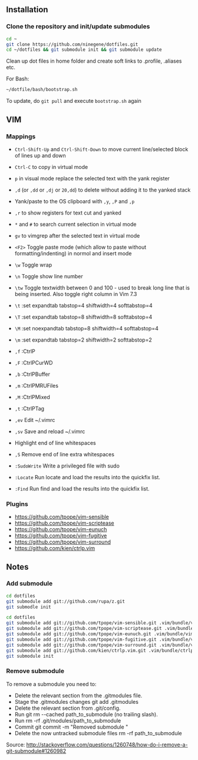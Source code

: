 ## Installation

### Clone the repository and init/update submodules
```bash
cd ~
git clone https://github.com/ninegene/dotfiles.git
cd ~/dotfiles && git submodule init && git submodule update
```

Clean up dot files in home folder and create soft links to .profile, .aliases etc.

For Bash:
```bash
~/dotfile/bash/bootstrap.sh
```

To update, do `git pull` and execute `bootstrap.sh` again

## VIM

### Mappings
* `Ctrl-Shift-Up` and `Ctrl-Shift-Down` to move current line/selected block of lines up and down
* `Ctrl-C` to copy in virtual mode
* `p` in visual mode replace the selected text with the yank register
* `,d` (or `,dd` or `,dj` or `20,dd`) to delete without adding it to the yanked stack
* Yank/paste to the OS clipboard with `,y`, `,P` and `,p`
* `,r` to show registers for text cut and yanked
* `*` and `#` to search current selection in virtual mode
* `gv` to vimgrep after the selected text in virtual mode

* `<F2>` Toggle paste mode (which allow to paste without formatting/indenting) in normol and insert mode

* `\w`   Toggle wrap
* `\n`   Toggle show line number
* `\tw`  Toggle textwidth between 0 and 100 - used to break long line that is being inserted. Also toggle right
  column in Vim 7.3
* `\t`   :set expandtab tabstop=4 shiftwidth=4 softtabstop=4
* `\T`   :set expandtab tabstop=8 shiftwidth=8 softtabstop=4
* `\M`   :set noexpandtab tabstop=8 shiftwidth=4 softtabstop=4
* `\m`   :set expandtab tabstop=2 shiftwidth=2 softtabstop=2

* `,f`     :CtrlP
* `,F`     :CtrlPCurWD
* `,b`     :CtrlPBuffer
* `,m`     :CtrlPMRUFiles
* `,M`     :CtrlPMixed
* `,t`     :CtrlPTag

* `,ev`    Edit ~/.vimrc
* `,sv`    Save and reload ~/.vimrc

* Highlight end of line whitespaces
* `,S`     Remove end of line extra whitespaces

* `:SudoWrite` Write a privileged file with sudo
* `:Locate`    Run locate and load the results into the quickfix list.
* `:Find`      Run find and load the results into the quickfix list.

### Plugins
* https://github.com/tpope/vim-sensible
* https://github.com/tpope/vim-scriptease
* https://github.com/tpope/vim-eunuch
* https://github.com/tpope/vim-fugitive
* https://github.com/tpope/vim-surround
* https://github.com/kien/ctrlp.vim


## Notes

### Add submodule
```bash
cd dotfiles
git submodule add git://github.com/rupa/z.git
git submodle init
```
```bash
cd dotfiles
git submodule add git://github.com/tpope/vim-sensible.git .vim/bundle/vim-sensible
git submodule add git://github.com/tpope/vim-scriptease.git .vim/bundle/vim-scriptease
git submodule add git://github.com/tpope/vim-eunuch.git .vim/bundle/vim-eunuch
git submodule add git://github.com/tpope/vim-fugitive.git .vim/bundle/vim-fugitive
git submodule add git://github.com/tpope/vim-surround.git .vim/bundle/vim-surround
git submodule add git://github.com/kien/ctrlp.vim.git .vim/bundle/ctrlp.vim
git submodule init
```

### Remove submodule
To remove a submodule you need to:

* Delete the relevant section from the .gitmodules file.
* Stage the .gitmodules changes git add .gitmodules
* Delete the relevant section from .git/config.
* Run git rm --cached path_to_submodule (no trailing slash).
* Run rm -rf .git/modules/path_to_submodule
* Commit git commit -m "Removed submodule <name>"
* Delete the now untracked submodule files
  rm -rf path_to_submodule

Source: http://stackoverflow.com/questions/1260748/how-do-i-remove-a-git-submodule#1260982

